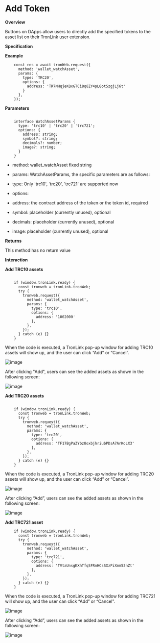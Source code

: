 # Add Token

**Overview**

Buttons on DApps allow users to directly add the specified tokens to the asset list on their TronLink user extension.

**Specification**

**Example**

```shell
    const res = await tronWeb.request({
      method: 'wallet_watchAsset',
      params: {
        type: 'TRC20',
        options: {
          address: 'TR7NHqjeKQxGTCi8q8ZY4pL8otSzgjLj6t'
        }
      },
    });
```
**Parameters**

```shell 
    
    interface WatchAssetParams {
      type: 'trc10' | 'trc20' | 'trc721';
      options: {
        address: string;
        symbol?: string;
        decimals?: number;
        image?: string;
      }
    }
``` 
  * method: wallet_watchAsset fixed string

  * params: WatchAssetParams, the specific parameters are as follows:

  * type: Only 'trc10', 'trc20', 'trc721' are supported now

  * options:

  * address: the contract address of the token or the token id, required

  * symbol: placeholder (currently unused), optional

  * decimals: placeholder (currently unused), optional

  * image: placeholder (currently unused), optional


**Returns**

This method has no return value

**Interaction**

**Add TRC10 assets**

```shell
    
    if (window.tronLink.ready) {
      const tronweb = tronLink.tronWeb;
      try {
        tronweb.request({
          method: 'wallet_watchAsset',
          params: {
            type: 'trc10',
            options: {
              address: '1002000'
            },
          },
        });
      } catch (e) {}
    }
```

When the code is executed, a TronLink pop-up window for adding TRC10 assets will show up, and the user can click “Add” or “Cancel”. 

![image](../../images/tronlink-wallet-extension_request-tronlink-extension_add-token_img_0.jpg)

After clicking "Add", users can see the added assets as shown in the following screen:

![image](../../images/tronlink-wallet-extension_request-tronlink-extension_add-token_img_1.jpg)

**Add TRC20 assets**

```shell 
    
    if (window.tronLink.ready) {
      const tronweb = tronLink.tronWeb;
      try {
        tronweb.request({
          method: 'wallet_watchAsset',
          params: {
            type: 'trc20',
            options: {
              address: 'TF17BgPaZYbz8oxbjhriubPDsA7ArKoLX3'
            },
          },
        });
      } catch (e) {}
    }
```
When the code is executed, a TronLink pop-up window for adding TRC20 assets will show up, and the user can click “Add” or “Cancel”. 

![image](../../images/tronlink-wallet-extension_request-tronlink-extension_add-token_img_2.jpg)

After clicking “Add”, users can see the added assets as shown in the following screen: 

![image](../../images/tronlink-wallet-extension_request-tronlink-extension_add-token_img_3.jpg)

**Add TRC721 asset**

```shell
    if (window.tronLink.ready) {
      const tronweb = tronLink.tronWeb;
      try {
        tronweb.request({
          method: 'wallet_watchAsset',
          params: {
            type: 'trc721',
            options: {
              address: 'TVtaUnsgKXhTfqSFRnHCsSXzPiXmm53nZt'
            },
          },
        });
      } catch (e) {}
    }
```
When the code is executed, a TronLink pop-up window for adding TRC721 will show up, and the user can click “Add” or “Cancel”. 

![image](../../images/tronlink-wallet-extension_request-tronlink-extension_add-token_img_4.jpg)

After clicking “Add”, users can see the added assets as shown in the following screen: 

![image](../../images/tronlink-wallet-extension_request-tronlink-extension_add-token_img_5.jpg)
